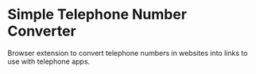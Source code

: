 # Simple Telephone Number Converter
Browser extension to convert telephone numbers in websites into links to use with telephone apps.
